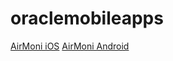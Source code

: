# oraclemobileapps
[AirMoni iOS](itms-services://?action=download-manifest&url=https://futureltj.github.io/oraclemobileapps/AirMoni.plist "AirMoni")
[AirMoni Android](https://futureltj.github.io/oraclemobileapps/AirMoni.apk "AirMoni")